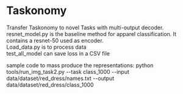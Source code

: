 # Taskonomy
Transfer Taskonomy to novel Tasks with multi-output decoder.<br />
resnet_model.py is the baseline method for apparel classification. It contains a resnet-50 used as encoder.<br />
Load_data.py is to process data<br />
test_all_model can save loss in a CSV file<br />

sample code to mass produce the representations: python  tools/run_img_task2.py --task class_1000 --input data/dataset/red_dress/names.txt  --output  data/dataset/red_dress/class_1000
